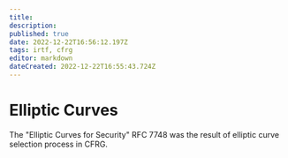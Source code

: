 ```yaml
---
title: 
description: 
published: true
date: 2022-12-22T16:56:12.197Z
tags: irtf, cfrg
editor: markdown
dateCreated: 2022-12-22T16:55:43.724Z
---
```


# Elliptic Curves

The "Elliptic Curves for Security" RFC 7748 was the result of elliptic curve selection process in CFRG.
